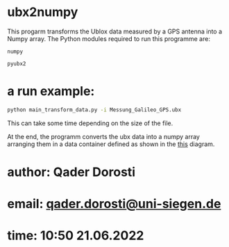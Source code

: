 # ubx2numpy

This progarm transforms the Ublox data measured by a GPS antenna into a Numpy array. The Python modules required to run this programme are:
~~~
numpy
~~~

~~~
pyubx2
~~~

# a run example:
``` sh
python main_transform_data.py -i Messung_Galileo_GPS.ubx  
```

This can take some time depending on the size of the file. 

At the end, the programm converts the ubx data into a numpy array arranging them in a data container defined as shown in the [this](https://github.com/sciqader/ubx2numpy/blob/main/diagram.pdf) diagram.

#
# author: Qader Dorosti
# email: qader.dorosti@uni-siegen.de
# time: 10:50 21.06.2022

